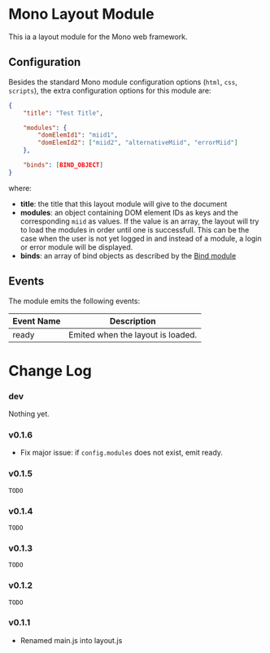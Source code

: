 Mono Layout Module
==================

This ia a layout module for the Mono web framework.

Configuration
-------------

Besides the standard Mono module configuration options (`html`, `css`, `scripts`), the extra configuration options for this module are:

```json
{
    "title": "Test Title",

    "modules": {
        "domElemId1": "miid1",
        "domElemId2": ["miid2", "alternativeMiid", "errorMiid"]
    },

    "binds": [BIND_OBJECT]
}
```

where:

  * **title**: the title that this layout module will give to the document
  * **modules**: an object containing DOM element IDs as keys and the corresponding `miid` as values. If the value is an array, the layout will try to load the modules in order until one is successfull. This can be the case when the user is not yet logged in and instead of a module, a login or error module will be displayed.
  * **binds**: an array of bind objects as described by the [Bind module](https://github.com/jillix/bind)

Events
------

The module emits the following events:

<table>
   <thead>
     <tr>
       <th>
         <div>Event Name</div>
       </th>
       <th>
         <div>Description</div>
       </th>
     </tr>
   </thead>
   <tbody>
     <tr>
       <td>ready</td>
       <td>Emited when the layout is loaded.</td>
     </tr>
   </tbody>
 </table>

# Change Log

### dev
Nothing yet.

### v0.1.6
  - Fix major issue: if `config.modules` does not exist, emit ready.

### v0.1.5
    TODO

### v0.1.4
    TODO

### v0.1.3
    TODO

### v0.1.2
    TODO

### v0.1.1
  - Renamed main.js into layout.js
